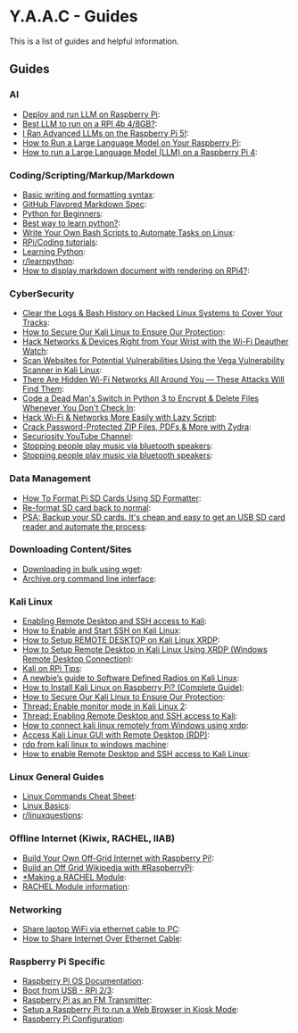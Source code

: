 <!-- ======================================== guides.md Start ======================================== -->


<!-- ------------------------------ Intro Start ------------------------------ -->

# Y.A.A.C - Guides

This is a list of guides and helpful information.

<!-- ------------------------------ Intro End ------------------------------ -->


<!-- ------------------------------ Guides Start ------------------------------ -->

## Guides

<!-- ++++++++++++++++++++ AI Start ++++++++++++++++++++ -->

### AI
* [Deploy and run LLM on Raspberry Pi](https://www.dfrobot.com/blog-13498.html): 
* [Best LLM to run on a RPI 4b 4/8GB?](https://www.reddit.com/r/LocalLLM/comments/14ztpt1/best_llm_to_run_on_a_rpi_4b_48gb/?rdt=42405): 
* [I Ran Advanced LLMs on the Raspberry Pi 5!](https://www.reddit.com/r/OpenAI/comments/19198xi/i_ran_advanced_llms_on_the_raspberry_pi_5/?rdt=50633): 
* [How to Run a Large Language Model on Your Raspberry Pi](https://www.reddit.com/r/raspberry_pi/comments/11xnsu3/how_to_run_a_large_language_model_on_your/?rdt=52395): 
* [How to run a Large Language Model (LLM) on a Raspberry Pi 4](https://www.reddit.com/r/raspberry_pi/comments/1ati2ki/how_to_run_a_large_language_model_llm_on_a/?rdt=64733): 

<!-- ++++++++++++++++++++ AI End ++++++++++++++++++++ -->

<!-- ++++++++++++++++++++ Coding Start ++++++++++++++++++++ -->

### Coding/Scripting/Markup/Markdown
* [Basic writing and formatting syntax](https://docs.github.com/en/get-started/writing-on-github/getting-started-with-writing-and-formatting-on-github/basic-writing-and-formatting-syntax): 
* [GitHub Flavored Markdown Spec](https://github.github.com/gfm/): 
* [Python for Beginners](https://www.python.org/about/gettingstarted/): 
* [Best way to learn python?](https://www.reddit.com/r/learnpython/comments/11kcko1/best_way_to_learn_python/): 
* [Write Your Own Bash Scripts to Automate Tasks on Linux](https://null-byte.wonderhowto.com/how-to/write-your-own-bash-scripts-automate-tasks-linux-0296284/): 
* [RPi/Coding tutorials](https://www.youtube.com/@mmshilleh): 
* [Learning Python](https://pimylifeup.com/category/coding/python/): 
* [r/learnpython](https://www.reddit.com/r/learnpython/): 
* [How to display markdown document with rendering on RPi4?](https://forums.raspberrypi.com/viewtopic.php?t=278720): 

<!-- ++++++++++++++++++++ Coding End ++++++++++++++++++++ -->

<!-- ++++++++++++++++++++ CyberSecurity Start ++++++++++++++++++++ -->

### CyberSecurity
* [Clear the Logs & Bash History on Hacked Linux Systems to Cover Your Tracks](https://null-byte.wonderhowto.com/how-to/clear-logs-bash-history-hacked-linux-systems-cover-your-tracks-remain-undetected-0244768/): 
* [How to Secure Our Kali Linux to Ensure Our Protection](https://www.geeksforgeeks.org/how-to-secure-our-kali-linux-to-ensure-our-protection/?ref=ml_lbp): 
* [Hack Networks & Devices Right from Your Wrist with the Wi-Fi Deauther Watch](https://null-byte.wonderhowto.com/how-to/hack-networks-devices-right-from-your-wrist-with-wi-fi-deauther-watch-0296283/): 
* [Scan Websites for Potential Vulnerabilities Using the Vega Vulnerability Scanner in Kali Linux](https://null-byte.wonderhowto.com/how-to/scan-websites-for-potential-vulnerabilities-using-vega-vulnerability-scanner-kali-linux-0181887/): 
* [There Are Hidden Wi-Fi Networks All Around You — These Attacks Will Find Them](https://null-byte.wonderhowto.com/how-to/there-are-hidden-wi-fi-networks-all-around-you-these-attacks-will-find-them-0237630/): 
* [Code a Dead Man's Switch in Python 3 to Encrypt & Delete Files Whenever You Don't Check In](https://null-byte.wonderhowto.com/how-to/code-dead-mans-switch-python-3-encrypt-delete-files-whenever-you-dont-check-0238095/): 
* [Hack Wi-Fi & Networks More Easily with Lazy Script](https://null-byte.wonderhowto.com/how-to/hack-wi-fi-networks-more-easily-with-lazy-script-0185764/): 
* [Crack Password-Protected ZIP Files, PDFs & More with Zydra](https://null-byte.wonderhowto.com/how-to/crack-password-protected-zip-files-pdfs-more-with-zydra-0207607/): 
* [Securiosity YouTube Channel](https://www.youtube.com/@Securiosity): 
* [Stopping people play music via bluetooth speakers](https://hackaday.io/project/163727-stopping-people-play-music-via-bluetooth-speakers): 
* [Stopping people play music via bluetooth speakers](https://hackaday.io/project/163727-stopping-people-play-music-via-bluetooth-speakers): 

<!-- ++++++++++++++++++++ CyberSecurity End ++++++++++++++++++++ -->

<!-- ++++++++++++++++++++ Data Start ++++++++++++++++++++ -->

### Data Management
* [How To Format Pi SD Cards Using SD Formatter](https://www.raspberrypi-spy.co.uk/2015/03/how-to-format-pi-sd-cards-using-sd-formatter/): 
* [Re-format SD card back to normal](https://forums.raspberrypi.com/viewtopic.php?t=204167&sid=8ff11f46427bd9df34d5688809002891): 
* [PSA: Backup your SD cards. It's cheap and easy to get an USB SD card reader and automate the process](https://www.reddit.com/r/raspberry_pi/comments/1d8s51a/psa_backup_your_sd_cards_its_cheap_and_easy_to/): 

<!-- ++++++++++++++++++++ Data End ++++++++++++++++++++ -->

<!-- ++++++++++++++++++++ Downloading Start ++++++++++++++++++++ -->

### Downloading Content/Sites
* [Downloading in bulk using wget](https://blog.archive.org/2012/04/26/downloading-in-bulk-using-wget/): 
* [Archive.org command line interface](https://archive.org/developers/internetarchive/cli.html): 

<!-- ++++++++++++++++++++ Downloading End ++++++++++++++++++++ -->

<!-- ++++++++++++++++++++ Kali Start ++++++++++++++++++++ -->

### Kali Linux
* [Enabling Remote Desktop and SSH access to Kali](https://www.geeksforgeeks.org/enabling-remote-desktop-and-ssh-access-to-kali/): 
* [How to Enable and Start SSH on Kali Linux](https://www.geeksforgeeks.org/how-to-enable-and-start-ssh-on-kali-linux/): 
* [How to Setup REMOTE DESKTOP on Kali Linux XRDP](https://www.youtube.com/watch?v=TetjB6uj_No): 
* [How to Setup Remote Desktop in Kali Linux Using XRDP (Windows Remote Desktop Connection)](https://www.youtube.com/watch?v=0kFQG-3hkbE): 
* [Kali on RPi Tips](https://raspberrytips.com/use-kali-linux-raspberry-pi/#getting-started-with-kali-linux-on-raspberry-pi): 
* [A newbie’s guide to Software Defined Radios on Kali Linux](https://medium.com/poka-techblog/a-newbies-guide-to-software-defined-radios-on-kali-linux-part-3-using-a-raspberrypi-as-a-85a336a5c62d): 
* [How to Install Kali Linux on Raspberry Pi? (Complete Guide)](https://raspberrytips.com/use-kali-linux-raspberry-pi/#getting-started-with-kali-linux-on-raspberry-pi): 
* [How to Secure Our Kali Linux to Ensure Our Protection](https://www.geeksforgeeks.org/how-to-secure-our-kali-linux-to-ensure-our-protection/?ref=ml_lbp): 
* [Thread: Enable monitor mode in Kali Linux 2](https://forums.kali.org/showthread.php?26486-Enable-monitor-mode-in-Kali-Linux-2): 
* [Thread: Enabling Remote Desktop and SSH access to Kali](https://forums.kali.org/showthread.php?46345-Enabling-Remote-Desktop-and-SSH-access-to-Kali): 
* [How to connect kali linux remotely from Windows using xrdp](https://medium.com/@canonminibeast/how-to-connect-kali-linux-remotely-from-windows-using-xrdp-54ec46cdb455): 
* [Access Kali Linux GUI with Remote Desktop (RDP)](https://shivagyawali.com.np/access-kali-linux-with-remote-desktop-rdp): 
* [rdp from kali linux to windows machine](https://www.reddit.com/r/Kalilinux/comments/fx5ma1/rdp_from_kali_linux_to_windows_machine/): 
* [How to enable Remote Desktop and SSH access to Kali Linux](https://www.fosslinux.com/120180/how-to-enable-remote-desktop-and-ssh-access-to-kali-linux.htm): 

<!-- ++++++++++++++++++++ Kali End ++++++++++++++++++++ -->

<!-- ++++++++++++++++++++ Linux Start ++++++++++++++++++++ -->

### Linux General Guides
* [Linux Commands Cheat Sheet](https://www.geeksforgeeks.org/linux-commands-cheat-sheet/?ref=outind): 
* [Linux Basics](https://null-byte.wonderhowto.com/how-to/linux-basics/): 
* [r/linuxquestions](https://www.reddit.com/r/linuxquestions/): 

<!-- ++++++++++++++++++++ Linux End ++++++++++++++++++++ -->

<!-- ++++++++++++++++++++ Offline Start ++++++++++++++++++++ -->

### Offline Internet (Kiwix, RACHEL, IIAB)
* [Build Your Own Off-Grid Internet with Raspberry Pi!](https://www.youtube.com/watch?v=Hp4hLpDFVyg): 
* [Build an Off Grid Wikipedia with #RaspberryPi](https://www.youtube.com/watch?v=R63x2TXm0s8): 
* [*Making a RACHEL Module](https://ftp.worldpossible.org/rachel_plus/tutorials/making_a_rachel_content_module.pdf): 
* [RACHEL Module information](https://community.worldpossible.org/): 

<!-- ++++++++++++++++++++ Offline End ++++++++++++++++++++ -->

<!-- ++++++++++++++++++++ Networking Start ++++++++++++++++++++ -->

### Networking
* [Share laptop WiFi via ethernet cable to PC](https://answers.microsoft.com/en-us/windows/forum/all/share-laptop-wifi-via-ethernet-cable-to-pc/b8cd07cc-b6b7-4d5a-b8ca-1b7c2bb465ad): 
* [How to Share Internet Over Ethernet Cable](https://www.instructables.com/How-to-share-Internet-over-Ethernet-Cable/): 

<!-- ++++++++++++++++++++ Networking End ++++++++++++++++++++ -->

<!-- ++++++++++++++++++++ RPi Start ++++++++++++++++++++ -->

### Raspberry Pi Specific
* [Raspberry Pi OS Documentation](https://www.raspberrypi.com/documentation/computers/os.html): 
* [Boot from USB - RPi 2/3](https://pimylifeup.com/raspberry-pi-boot-from-usb/): 
* [Raspberry Pi as an FM Transmitter](https://makezine.com/article/maker-news/raspberry-pi-as-an-fm-transmitter/): 
* [Setup a Raspberry Pi to run a Web Browser in Kiosk Mode](https://die-antwort.eu/techblog/2017-12-setup-raspberry-pi-for-kiosk-mode/): 
* [Raspberry Pi Configuration](https://www.raspberrypi.com/documentation/computers/configuration.html): 

<!-- ++++++++++++++++++++ RPi End ++++++++++++++++++++ -->

<!-- ------------------------------ Guides End ------------------------------ -->


<!-- ------------------------------ Outro Start ------------------------------ -->

<!-- ------------------------------ Outro End ------------------------------ -->


<!-- ======================================== guides.md End ======================================== -->
